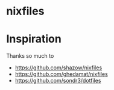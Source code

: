 # nixfiles

# Inspiration

Thanks so much to
- https://github.com/shazow/nixfiles
- https://github.com/ghedamat/nixfiles
- https://github.com/sondr3/dotfiles
